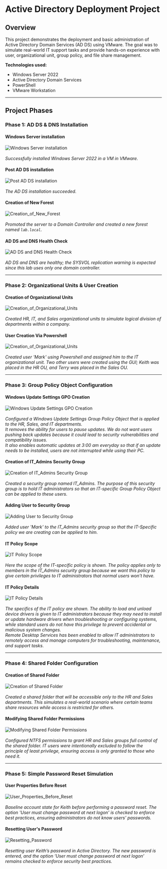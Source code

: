# Active Directory Deployment Project

## Overview
This project demonstrates the deployment and basic administration of Active Directory Domain Services (AD DS) using VMware. The goal was to simulate real-world IT support tasks and provide hands-on experience with user, organizational unit, group policy, and file share management.

**Technologies used:**
- Windows Server 2022
- Active Directory Domain Services
- PowerShell
- VMware Workstation

---

## Project Phases

### Phase 1: AD DS & DNS Installation

#### Windows Server installation ####
![Windows Server installation](./AD_DS_Deployment/Pre_AD_Install.png)
<br>
<br>
*Successfully installed Windows Server 2022 in a VM in VMware.*

#### Post AD DS installation ####
![Post AD DS installation](./AD_DS_Deployment/Post_AD_Install.png)
<br>
<br>
*The AD DS installation succeeded.*

#### Creation of New Forest ####
![Creation_of_New_Forest](./AD_DS_Deployment/Creation_of_New_Forest.png)
<br>
<br>
*Promoted the server to a Domain Controller and created a new forest named `lab.local`.*

#### AD DS and DNS Health Check ####
![AD DS and DNS Health Check](./AD_DS_Deployment/AD_DS_and_DNS_Health_Check.png)
<br>
<br>
*AD DS and DNS are healthy; the SYSVOL replication warning is expected since this lab uses only one domain controller.*

---

### Phase 2: Organizational Units & User Creation

#### Creation of Organizational Units ####
![Creation_of_Organizational_Units](./User_and_Organizational_Unit_Creation/Creation_of_Organizational_Units.png)
<br>
<br>
*Created HR, IT, and Sales organizational units to simulate logical division of departments within a company.*

#### User Creation Via Powershell ####
![Creation_of_Organizational_Units](./User_and_Organizational_Unit_Creation/AD_User_Creation_Via_Powershell.png)
<br>
<br>
*Created user 'Mark' using Powershell and assigned him to the IT organizational unit. Two other users were created using the GUI; Keith was placed in the HR OU, and Terry was placed in the Sales OU.*

---

### Phase 3: Group Policy Object Configuration

#### Windows Update Settings GPO Creation ####
![Windows Update Settings GPO Creation](./Group_Policy_Object_Configuration/Windows_Update_Settings_GPO_Creation.png)
<br>
<br>
*Configured a Windows Update Settings Group Policy Object that is applied to the HR, Sales, and IT departments. 
<br>
It removes the ability for users to pause updates. We do not want users pushing back updates because it could lead to security vulnerabilities and compatibility issues. 
<br>
It also enables automatic updates at 3:00 am everyday so that if an update needs to be installed, users are not interrupted while using their PC.*

#### Creation of IT_Admins Security Group ####
![Creation of IT_Admins Security Group](./Group_Policy_Object_Configuration/Creation_of_IT_Admins_Security_Group.png)
<br>
<br>
*Created a security group named IT_Admins. The purpose of this security group is to hold IT administrators so that an IT-specific Group Policy Object can be applied to these users.*

#### Adding User to Security Group ####
![Adding User to Security Group](./Group_Policy_Object_Configuration/Adding_User_to_Security_Group.png)
<br>
<br>
*Added user 'Mark' to the IT_Admins security group so that the IT-Specific policy we are creating can be applied to him.*

#### IT Policy Scope ####
![IT Policy Scope](./Group_Policy_Object_Configuration/IT_Policy_Scope.png)
<br>
<br>
*Here the scope of the IT-specific policy is shown. The policy applies only to members in the IT_Admins security group because we want this policy to give certain privileges to IT administrators that normal users won't have.*

#### IT Policy Details ####
![IT Policy Details](./Group_Policy_Object_Configuration/IT_Policy_Details.png)
<br>
<br>
*The specifics of the IT policy are shown. The ability to load and unload device drivers is given to IT administrators because they may need to install or update hardware drivers when troubleshooting or configuring systems, while standard users do not have this privilege to prevent accidental or malicious system changes. 
<br>
Remote Desktop Services has been enabled to allow IT administrators to remotely access and manage computers for troubleshooting, maintenance, and support tasks.*

---

### Phase 4: Shared Folder Configuration

#### Creation of Shared Folder ####
![Creation of Shared Folder](./Shared_Folder_Configuration/Creation_of_Shared_Folder.png)
<br>
<br>
*Created a shared folder that will be accessible only to the HR and Sales departments. This simulates a real-world scenario where certain teams share resources while access is restricted for others.*

#### Modifying Shared Folder Permissions ####
![Modifying Shared Folder Permissions](./Shared_Folder_Configuration/Modifying_Shared_Folder_Permissions.png)
<br>
<br>
*Configured NTFS permissions to grant HR and Sales groups full control of the shared folder. IT users were intentionally excluded to follow the principle of least privilege, ensuring access is only granted to those who need it.*

---

### Phase 5: Simple Password Reset Simulation

#### User Properties Before Reset ####
![User_Properties_Before_Reset](./Password_Reset/User_Properties_Before_Reset.png)
<br>
<br>
*Baseline account state for Keith before performing a password reset. The option 'User must change password at next logon' is checked to enforce best practices, ensuring administrators do not know users’ passwords.*

#### Resetting User's Password ####
![Resetting_Password](./Password_Reset/Resetting_Password.png)
<br>
<br>
*Resetting user Keith’s password in Active Directory. The new password is entered, and the option ‘User must change password at next logon’ remains checked to enforce security best practices.*
